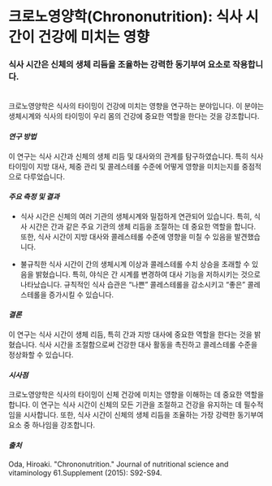 
# 크로노영양학(Chrononutrition): 식사 시간이 건강에 미치는 영향

### 식사 시간은 신체의 생체 리듬을 조율하는 강력한 동기부여 요소로 작용합니다.        
　    
크로노영양학은 식사의 타이밍이 건강에 미치는 영향을 연구하는 분야입니다. 이 분야는 생체시계와 식사의 타이밍이 우리 몸의 건강에 중요한 역할을 한다는 것을 강조합니다. 

#### ***연구 방법***    
이 연구는 식사 시간과 신체의 생체 리듬 및 대사와의 관계를 탐구하였습니다. 특히 식사 타이밍이 지방 대사, 체중 관리 및 콜레스테롤 수준에 어떻게 영향을 미치는지를 중점적으로 다루었습니다.

#### ***주요 측정 및 결과*** 

 - 식사 시간은 신체의 여러 기관의 생체시계와 밀접하게 연관되어 있습니다. 특히, 식사 시간은 간과 같은 주요 기관의 생체 리듬을 조절하는 데 중요한 역할을 합니다. 또한, 식사 시간이 지방 대사와 콜레스테롤 수준에 영향을 미칠 수 있음을 발견했습니다.
 
 - 불규칙한 식사 시간이 간의 생체시계 이상과 콜레스테롤 수치 상승을 초래할 수 있음을 밝혔습니다. 특히, 야식은 간 시계를 변경하여 대사 기능을 저하시키는 것으로 나타났습니다. 규칙적인 식사 습관은 “나쁜” 콜레스테롤을 감소시키고 “좋은” 콜레스테롤을 증가시킬 수 있습니다.

#### ***결론***     
이 연구는 식사 시간이 생체 리듬, 특히 간과 지방 대사에 중요한 역할을 한다는 것을 밝혔습니다. 식사 시간을 조절함으로써 건강한 대사 활동을 촉진하고 콜레스테롤 수준을 정상화할 수 있습니다.

#### ***시사점***    
크로노영양학은 식사의 타이밍이 신체 건강에 미치는 영향을 이해하는 데 중요한 역할을 합니다. 이 연구는 식사 시간이 신체의 모든 기관을 조절하고 건강을 유지하는 데 필수적임을 시사합니다. 또한, 식사 시간이 신체의 생체 리듬을 조율하는 가장 강력한 동기부여 요소 중 하나임을 강조합니다.

#### ***출처***    
Oda, Hiroaki. "Chrononutrition." Journal of nutritional science and vitaminology 61.Supplement (2015): S92-S94.
<!--stackedit_data:
eyJoaXN0b3J5IjpbLTEzMTA2Nzk2NzcsLTIxMjIwNDA4Miw4OD
gxODc1MzddfQ==
-->